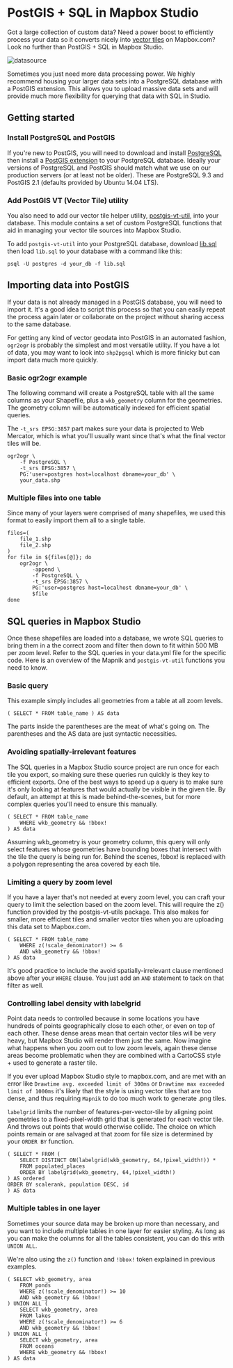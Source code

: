 # PostGIS + SQL in Mapbox Studio

Got a large collection of custom data? Need a power boost to efficiently process your data so it converts nicely into [vector tiles](https://www.mapbox.com/developers/vector-tiles/) on Mapbox.com? Look no further than PostGIS + SQL in Mapbox Studio.


![datasource](https://cloud.githubusercontent.com/assets/4587826/5863497/fe256a2e-a247-11e4-98d3-02b7a788da75.png)

Sometimes you just need more data processing power. We highly recommend housing your larger data sets into a PostgreSQL database with a PostGIS extension. This allows you to upload massive data sets and will provide much more flexibility for querying that data with SQL in Studio.

## Getting started

### Install PostgreSQL and PostGIS

If you're new to PostGIS, you will need to download and install [PostgreSQL](http://www.postgresql.org/download/) then install a [PostGIS extension](http://postgis.net/docs/postgis_installation.html#install_short_version) to your PostgreSQL database. Ideally your versions of PostgreSQL and PostGIS should match what we use on our production servers (or at least not be older). These are PostgreSQL 9.3 and PostGIS 2.1 (defaults provided by Ubuntu 14.04 LTS).


### Add PostGIS VT (Vector Tile) utility

You also need to add our vector tile helper utility, [postgis-vt-util](https://github.com/mapbox/postgis-vt-util), into your database. This module contains a set of custom PostgreSQL functions that aid in managing your vector tile sources into Mapbox Studio.

To add `postgis-vt-util` into your PostgreSQL database, download [lib.sql](https://raw.githubusercontent.com/mapbox/postgis-vt-util/master/lib.sql) then load `lib.sql` to your database with a command like this:

	psql -U postgres -d your_db -f lib.sql


## Importing data into PostGIS

If your data is not already managed in a PostGIS database, you will need to import it. It's a good idea to script this process so that you can easily repeat the process again later or collaborate on the project without sharing access to the same database.

For getting any kind of vector geodata into PostGIS in an automated fashion, `ogr2ogr` is probably the simplest and most versatile utility. If you have a lot of data, you may want to look into `shp2pgsql` which is more finicky but can import data much more quickly.

### Basic ogr2ogr example

The following command will create a PostgreSQL table with all the same columns as your Shapefile, plus a `wkb_geometry` column for the geometries. The geometry column will be automatically indexed for efficient spatial queries.

The `-t_srs EPSG:3857` part makes sure your data is projected to Web Mercator, which is what you'll usually want since that's what the final vector tiles will be.

	ogr2ogr \
    	-f PostgreSQL \
    	-t_srs EPSG:3857 \
    	PG:'user=postgres host=localhost dbname=your_db' \
    	your_data.shp

### Multiple files into one table

Since many of your layers were comprised of many shapefiles, we used this format to easily import them all to a single table.


	files=(
    	file_1.shp
    	file_2.shp
	)
	for file in ${files[@]}; do
    	ogr2ogr \
      		-append \
      		-f PostgreSQL \
      		-t_srs EPSG:3857 \
      		PG:'user=postgres host=localhost dbname=your_db' \
      		$file
	done

## SQL queries in Mapbox Studio

Once these shapefiles are loaded into a database, we wrote SQL queries to bring them in a the correct zoom and filter then down to fit within 500 MB per zoom level. Refer to the SQL queries in your data.yml file for the specific code. Here is an overview of the Mapnik and `postgis-vt-util` functions you need to know.


### Basic query

This example simply includes all geometries from a table at all zoom levels.

	( SELECT * FROM table_name ) AS data

The parts inside the parentheses are the meat of what's going on. The parentheses and the AS data are just syntactic necessities.

### Avoiding spatially-irrelevant features

The SQL queries in a Mapbox Studio source project are run once for each tile you export, so making sure these queries run quickly is they key to efficient exports. One of the best ways to speed up a query is to make sure it's only looking at features that would actually be visible in the given tile. By default, an attempt at this is made behind-the-scenes, but for more complex queries you'll need to ensure this manually.


	( SELECT * FROM table_name
  		WHERE wkb_geometry && !bbox!
	) AS data


Assuming wkb_geometry is your geometry column, this query will only select features whose geometries have bounding boxes that intersect with the tile the query is being run for. Behind the scenes, !bbox! is replaced with a polygon representing the area covered by each tile.

### Limiting a query by zoom level

If you have a layer that's not needed at every zoom level, you can craft your query to limit the selection based on the zoom level. This will require the z() function provided by the postgis-vt-utils package. This also makes for smaller, more efficient tiles and smaller vector tiles when you are uploading this data set to Mapbox.com. 


	( SELECT * FROM table_name
  		WHERE z(!scale_denominator!) >= 6
  		AND wkb_geometry && !bbox!
	) AS data


It's good practice to include the avoid spatially-irrelevant clause mentioned above after your `WHERE` clause. You just add an `AND` statement to tack on that filter as well.

### Controlling label density with labelgrid

Point data needs to controlled because in some locations you have hundreds of points geographically close to each other, or even on top of each other. These dense areas mean that certain vector tiles will be very heavy, but Mapbox Studio will render them just the same. Now imagine what happens when you zoom out to low zoom levels, again these dense areas become problematic when they are combined with a CartoCSS style + used to generate a raster tile. 

If you ever upload Mapbox Studio style to mapbox.com, and are met with an error like `Drawtime avg. exceeded limit of 300ms` or `Drawtime max exceeded limit of 1000ms` it's likely that the style is using vector tiles that are too dense, and thus requiring `Mapnik` to do too much work to generate .png tiles.

`labelgrid` limits the number of features-per-vector-tile by aligning point geometries to a fixed-pixel-width grid that is generated for each vector tile. And throws out points that would otherwise collide. The choice on which points remain or are salvaged at that zoom for file size is determined by your `ORDER BY` function.


	( SELECT * FROM (
    	SELECT DISTINCT ON(labelgrid(wkb_geometry, 64,!pixel_width!)) *
    	FROM populated_places
    	ORDER BY labelgrid(wkb_geometry, 64,!pixel_width!)
	) AS ordered
	ORDER BY scalerank, population DESC, id
	) AS data

### Multiple tables in one layer

Sometimes your source data may be broken up more than necessary, and you want to include multiple tables in one layer for easier styling. As long as you can make the columns for all the tables consistent, you can do this with `UNION ALL`.

We're also using the `z()` function and `!bbox!` token explained in previous examples.


	( SELECT wkb_geometry, area
  		FROM ponds
  		WHERE z(!scale_denominator!) >= 10
    	AND wkb_geometry && !bbox!
	) UNION ALL (
  		SELECT wkb_geometry, area
  		FROM lakes
  		WHERE z(!scale_denominator!) >= 6
    	AND wkb_geometry && !bbox!
	) UNION ALL (
  		SELECT wkb_geometry, area
  		FROM oceans
		WHERE wkb_geometry && !bbox!
	) AS data

